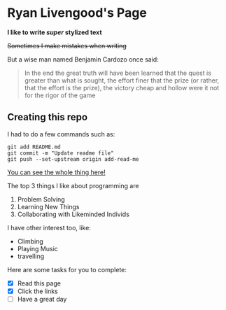 # Ryan Livengood's Page

**I like to write _super_ stylized text**

~~Sometimes I make mistakes when writing~~

But a wise man named Benjamin Cardozo once said:

>In the end the great truth will have been learned that
>the quest is greater than what is sought, the effort
>finer that the prize (or rather, that the effort is the prize),
>the victory cheap and hollow were it not for the rigor of the game


## Creating this repo

I had to do a few commands such as:
```
git add README.md
git commit -m "Update readme file"
git push --set-upstream origin add-read-me
```
[You can see the whole thing here!](README.md)

The top 3 things I like about programming are
1. Problem Solving
2. Learning New Things
3. Collaborating with Likeminded Individs

I have other interest too, like:

* Climbing
* Playing Music
* travelling

Here are some tasks for you to complete:

- [x] Read this page
- [x] Click the links
- [ ] Have a great day
